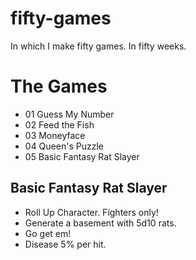 # fifty-games
In which I make fifty games. In fifty weeks.

# The Games

- 01 Guess My Number
- 02 Feed the Fish
- 03 Moneyface
- 04 Queen's Puzzle
- 05 Basic Fantasy Rat Slayer

## Basic Fantasy Rat Slayer

- Roll Up Character. Fighters only!
- Generate a basement with 5d10 rats.
- Go get em!
- Disease 5% per hit.